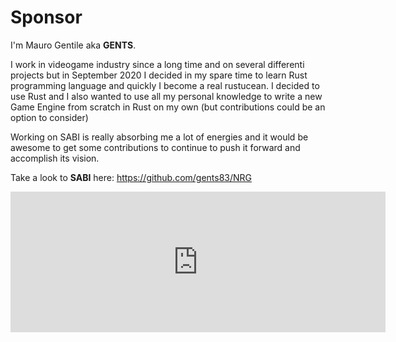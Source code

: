 # Sponsor


I'm Mauro Gentile aka **GENTS**.

I work in videogame industry since a long time and on several differenti projects but in September 2020 I decided in my spare time to learn Rust programming language and quickly I become a real rustucean.
I decided to use Rust and I also wanted to use all my personal knowledge to write a new Game Engine from scratch in Rust on my own (but contributions could be an option to consider)

Working on SABI is really absorbing me a lot of energies and it would be awesome to get some contributions to continue to push it forward and accomplish its vision.

Take a look to **SABI** here:
https://github.com/gents83/NRG


<iframe src="https://github.com/sponsors/gents83/card" title="Sponsor gents83" height="225" width="600" style="border: 0;"></iframe>
